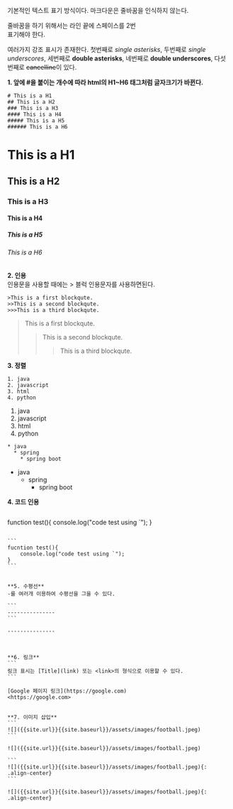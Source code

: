 기본적인 텍스트 표기 방식이다.
마크다운은 줄바꿈을 인식하지 않는다.

줄바꿈을 하기 위해서는 라인 끝에 스페이스를 2번  
표기해야 한다.

여러가지 강조 표시가 존재한다. 첫번째로 *single asterisks*,
두번째로 _single underscores_, 세번째로 **double asterisks**, 네번째로 __double underscores__, 다섯번째로 ~~cancelline~~이 있다.


**1. 앞에 #을 붙이는 개수에 따라 html의 H1~H6 태그처럼 글자크기가 바뀐다.**

```
# This is a H1
## This is a H2
### This is a H3
#### This is a H4
##### This is a H5
###### This is a H6
```

# This is a H1

## This is a H2

### This is a H3

#### This is a H4

##### This is a H5

###### This is a H6  
  
  
**2. 인용**  
인용문을 사용할 때에는 > 블럭 인용문자를 사용하면된다.

```
>This is a first blockqute.
>>This is a second blockqute.
>>>This is a third blockqute.
```

>This is a first blockqute.
>>This is a second blockqute.
>>>This is a third blockqute.


**3. 정렬**  

```
1. java
2. javascript
3. html
4. python
```

1. java
2. javascript
3. html
4. python


```
* java
  * spring
    * spring boot
```

* java
  * spring
    * spring boot



**4. 코드 인용**  
```를 코드 앞뒤에 붙여 코드 인용 가능

``````
function test(){
	console.log("code test using `");
}
``````

```
fucntion test(){
	console.log("code test using `");
}
```


**5. 수평선**  
-를 여러개 이용하여 수평선을 그을 수 있다.

```
---------------
```

---------------



**6. 링크**  
```
링크 표시는 [Title](link) 또는 <link>의 형식으로 이용할 수 있다.  
```

[Google 페이지 링크](https://google.com)  
<https://google.com>


**7. 이미지 삽입**
```
![]({{site.url}}{{site.baseurl}}/assets/images/football.jpeg)
```

![]({{site.url}}{{site.baseurl}}/assets/images/football.jpeg)

```
![]({{site.url}}{{site.baseurl}}/assets/images/football.jpeg){: .align-center}
```

![]({{site.url}}{{site.baseurl}}/assets/images/football.jpeg){: .align-center}
